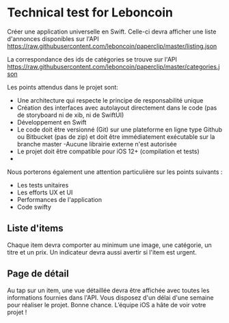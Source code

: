 # Technical test for Leboncoin



Créer une application universelle en Swift. Celle-ci devra afficher une liste d'annonces disponibles sur l'API https://raw.githubusercontent.com/leboncoin/paperclip/master/listing.json

La correspondance des ids de catégories se trouve sur l'API 
https://raw.githubusercontent.com/leboncoin/paperclip/master/categories.json

Les points attendus dans le projet sont:
- Une architecture qui respecte le principe de responsabilité unique
- Création des interfaces avec autolayout directement dans le code (pas de
storyboard ni de xib, ni de SwiftUI)
- Développement en Swift
- Le code doit être versionné (Git) sur une plateforme en ligne type Github ou
Bitbucket (pas de zip) et doit être immédiatement exécutable sur la branche
master
-Aucune librairie externe n'est autorisée
- Le projet doit être compatible pour iOS 12+ (compilation et tests)
- 
Nous porterons également une attention particulière sur les points suivants :
- Les tests unitaires
- Les efforts UX et UI
- Performances de l'application
- Code swifty

## Liste d'items
Chaque item devra comporter au minimum une image, une catégorie, un titre et un prix. Un indicateur devra aussi avertir si l'item est urgent.

## Page de détail
Au tap sur un item, une vue détaillée devra être affichée avec toutes les informations fournies dans l'API.
Vous disposez d'un délai d'une semaine pour réaliser le projet. Bonne chance. L’équipe iOS a hâte de voir votre projet !
  
